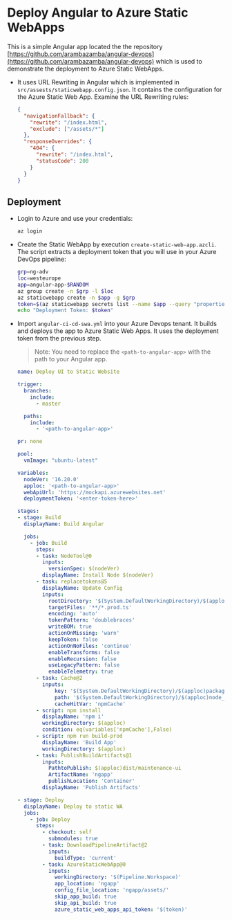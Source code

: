 # Deploy Angular to Azure Static WebApps

This is a simple Angular app located the the repository [https://github.com/arambazamba/angular-devops](https://github.com/arambazamba/angular-devops) which is used to demonstrate the deployment to Azure Static WebApps.

- It uses URL Rewriting in Angular which is implemented in `src/assests/staticwebapp.config.json`. It contains the configuration for the Azure Static Web App. Examine the URL Rewriting rules:

  ```json
  {
    "navigationFallback": {
      "rewrite": "/index.html",
      "exclude": ["/assets/*"]
    },
    "responseOverrides": {
      "404": {
        "rewrite": "/index.html",
        "statusCode": 200
      }
    }
  }
  ```

## Deployment

- Login to Azure and use your credentials:

  ```bash
  az login
  ```

- Create the Static WebApp by execution `create-static-web-app.azcli`. The script extracts a deployment token that you will use in your Azure DevOps pipeline:

  ```bash
  grp=ng-adv
  loc=westeurope
  app=angular-app-$RANDOM
  az group create -n $grp -l $loc
  az staticwebapp create -n $app -g $grp
  token=$(az staticwebapp secrets list --name $app --query "properties.apiKey")
  echo "Deployment Token: $token"
  ```

- Import `angular-ci-cd-swa.yml` into your Azure Devops tenant. It builds and deploys the app to Azure Static Web Apps. It uses the deployment token from the previous step.

  >Note: You need to replace the `<path-to-angular-app>` with the path to your Angular app.

  ```yaml
  name: Deploy UI to Static Website

  trigger:
    branches:
      include:
        - master

    paths:
      include:
        - '<path-to-angular-app>'

  pr: none      

  pool:
    vmImage: "ubuntu-latest"

  variables:
    nodeVer: '16.20.0'
    apploc: '<path-to-angular-app>'
    webApiUrl: 'https://mockapi.azurewebsites.net'
    deploymentToken: '<enter-token-here>'

  stages:
  - stage: Build
    displayName: Build Angular

    jobs:
      - job: Build
        steps:
        - task: NodeTool@0
          inputs:
            versionSpec: $(nodeVer)
          displayName: Install Node $(nodeVer)        
        - task: replacetokens@5
          displayName: Update Config
          inputs:
            rootDirectory: '$(System.DefaultWorkingDirectory)/$(apploc)'
            targetFiles: '**/*.prod.ts'
            encoding: 'auto'
            tokenPattern: 'doublebraces'
            writeBOM: true
            actionOnMissing: 'warn'
            keepToken: false
            actionOnNoFiles: 'continue'
            enableTransforms: false
            enableRecursion: false
            useLegacyPattern: false
            enableTelemetry: true
        - task: Cache@2
          inputs:
              key: '$(System.DefaultWorkingDirectory)/$(apploc)package-lock.json'
              path: '$(System.DefaultWorkingDirectory)/$(apploc)node_modules'
              cacheHitVar: 'npmCache'
        - script: npm install
          displayName: 'npm i'
          workingDirectory: $(apploc)
          condition: eq(variables['npmCache'],False)
        - script: npm run build-prod
          displayName: 'Build App'
          workingDirectory: $(apploc)
        - task: PublishBuildArtifacts@1
          inputs:
            PathtoPublish: $(apploc)dist/maintenance-ui
            ArtifactName: 'ngapp'
            publishLocation: 'Container'
          displayName: 'Publish Artifacts'

  - stage: Deploy
    displayName: Deploy to static WA
    jobs:
      - job: Deploy
        steps:
          - checkout: self
            submodules: true
          - task: DownloadPipelineArtifact@2
            inputs:
              buildType: 'current'
          - task: AzureStaticWebApp@0
            inputs:
              workingDirectory: '$(Pipeline.Workspace)'
              app_location: 'ngapp'
              config_file_location: 'ngapp/assets/'
              skip_app_build: true
              skip_api_build: true
              azure_static_web_apps_api_token: '$(token)'
  ```
